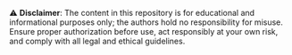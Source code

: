 ⚠️ **Disclaimer**: The content in this repository is for educational and informational purposes only; the authors hold no responsibility for misuse. Ensure proper authorization before use, act responsibly at your own risk, and comply with all legal and ethical guidelines.
